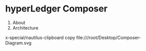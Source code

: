
# hyperLedger Composer

1. About
2. Architecture

x-special/nautilus-clipboard
copy
file:///root/Desktop/Composer-Diagram.svg
